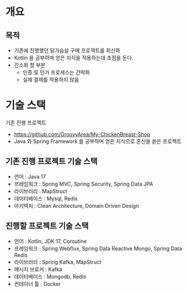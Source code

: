 # 개요

## 목적
- 기존에 진행했던 닭가슴살 구매 프로젝트를 최신화
- Kotlin 을 공부하며 얻은 지식을 적용하는데 초점을 둔다.  
- 간소화 할 부분
  - 인증 및 인가 프로세스는 간략화
  - 실제 결제를 적용하지 않음

# 기술 스택
기존 진행 프로젝트
- https://github.com/GroovyArea/My-ChickenBreast-Shop
- Java 와 Spring Framework 를 공부하며 얻은 지식으로 혼신을 쏟은 프로젝트

## 기존 진행 프로젝트 기술 스택
- 언어 : Java 17
- 프레임워크 : Spring MVC, Spring Security, Spring Data JPA
- 라이브러리 : MapStruct
- 데이터베이스 : Mysql, Redis
- 아키텍처 : Clean Architecture, Domain Driven Design

## 진행할 프로젝트 기술 스택
- 언어 : Kotlin, JDK 17, Coroutine
- 프레임워크 : Spring Webflux, Spring Data Reactive Mongo, Spring Data Redis
- 라이브러리 : Spring Kafka, MapStruct
- 메시지 브로커 : Kafka
- 데이터베이스 : Mongodb, Redis
- 컨테이너 툴 : Docker

